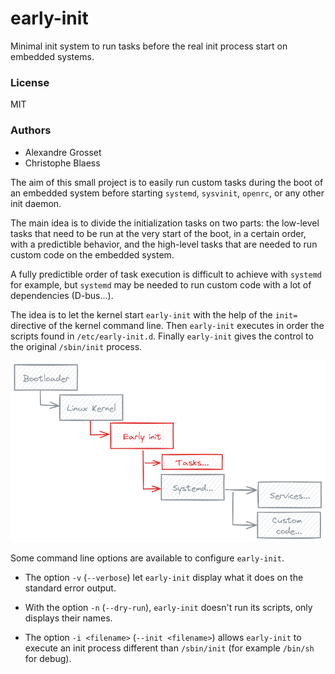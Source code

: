 # early-init

Minimal init system to run tasks before the real init process start on embedded systems.

### License

MIT

### Authors

- Alexandre Grosset
- Christophe Blaess

The aim of this small project is to easily run custom tasks during the boot of an embedded system before starting `systemd`, `sysvinit`, `openrc`, or any other init daemon.

The main idea is to divide the initialization tasks on two parts: the low-level tasks that need to be run at the very start of the boot, in a certain order, with a predictible behavior, and the high-level tasks that are needed to run custom code on the embedded system.

A fully predictible order of task execution is difficult to achieve with `systemd` for example, but `systemd` may be needed to run custom code with a lot of dependencies (D-bus...).

The idea is to let the kernel start `early-init` with the help of the `init=` directive of the kernel command line.
Then `early-init` executes in order the scripts found in `/etc/early-init.d`.
Finally `early-init` gives the control to the original `/sbin/init` process.

![Boot workflow](doc/early-init.png)

Some command line options are available to configure `early-init`.

- The option `-v` (`--verbose`) let `early-init` display what it does on the standard error output.

- With the option `-n` (`--dry-run`), `early-init` doesn't run its scripts, only displays their names.

- The option `-i <filename>` (`--init <filename>`) allows `early-init` to execute an init process different than `/sbin/init` (for example `/bin/sh` for debug).

